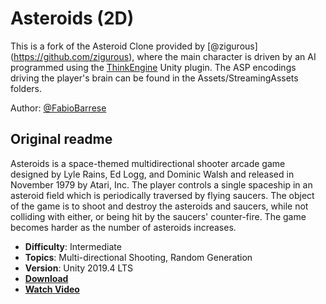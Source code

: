 # Asteroids (2D)

This is a fork of the Asteroid Clone provided by [@zigurous] (https://github.com/zigurous),
where the main character is driven by an AI programmed using the [ThinkEngine](https://github.com/DeMaCS-UNICAL/ThinkEngine) Unity plugin.
The ASP encodings driving the player's brain can be found in the Assets/StreamingAssets folders.

Author: [@FabioBarrese](https://github.com/FabioBarrese)

## Original readme

 Asteroids is a space-themed multidirectional shooter arcade game designed by Lyle Rains, Ed Logg, and Dominic Walsh and released in November 1979 by Atari, Inc. The player controls a single spaceship in an asteroid field which is periodically traversed by flying saucers. The object of the game is to shoot and destroy the asteroids and saucers, while not colliding with either, or being hit by the saucers' counter-fire. The game becomes harder as the number of asteroids increases.

- **Difficulty**: Intermediate
- **Topics**: Multi-directional Shooting, Random Generation
- **Version**: Unity 2019.4 LTS
- [**Download**](https://github.com/zigurous/unity-asteroids-tutorial/archive/refs/heads/main.zip)
- [**Watch Video**](https://youtu.be/cIeWhztKyAg)
